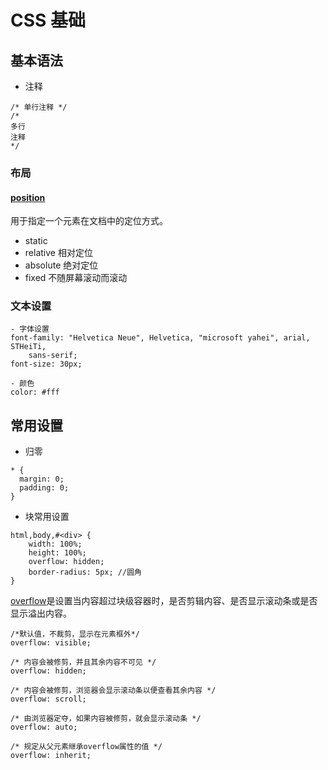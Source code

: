 # CSS 基础
## 基本语法
- 注释
```
/* 单行注释 */
/*
多行
注释
*/
```
### 布局
#### [position](https://developer.mozilla.org/zh-CN/docs/Web/CSS/position)
用于指定一个元素在文档中的定位方式。
- static
- relative 相对定位
- absolute 绝对定位
- fixed 不随屏幕滚动而滚动

### 文本设置

```
- 字体设置
font-family: "Helvetica Neue", Helvetica, "microsoft yahei", arial, STHeiTi,
    sans-serif;
font-size: 30px;

- 颜色
color: #fff
``` 
## 常用设置
- 归零
```
* {
  margin: 0;
  padding: 0;
}
```
- 块常用设置
```
html,body,#<div> {
    width: 100%;
    height: 100%;
    overflow: hidden;
    border-radius: 5px; //圆角
}
```
[overflow](https://developer.mozilla.org/zh-CN/docs/Web/CSS/overflow)是设置当内容超过块级容器时，是否剪辑内容、是否显示滚动条或是否显示溢出内容。
```
/*默认值，不裁剪，显示在元素框外*/
overflow: visible;

/* 内容会被修剪，并且其余内容不可见 */
overflow: hidden;

/* 内容会被修剪，浏览器会显示滚动条以便查看其余内容 */
overflow: scroll;

/* 由浏览器定夺，如果内容被修剪，就会显示滚动条 */
overflow: auto;

/* 规定从父元素继承overflow属性的值 */
overflow: inherit;
```